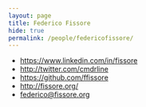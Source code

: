 ```yaml
---
layout: page
title: Federico Fissore
hide: true
permalink: /people/federicofissore/
---
```


 - https://www.linkedin.com/in/fissore
 - http://twitter.com/cmdrline
 - https://github.com/ffissore
 - http://fissore.org/
 - federico@fissore.org

